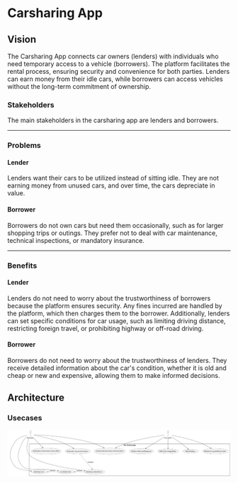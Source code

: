 # Carsharing App

## Vision

The Carsharing App connects car owners (lenders) with individuals who need temporary access to a vehicle (borrowers). The platform facilitates the rental process, ensuring security and convenience for both parties. Lenders can earn money from their idle cars, while borrowers can access vehicles without the long-term commitment of ownership.

### Stakeholders
The main stakeholders in the carsharing app are lenders and borrowers.

---

### Problems

#### Lender
Lenders want their cars to be utilized instead of sitting idle. They are not earning money from unused cars, and over time, the cars depreciate in value.

#### Borrower
Borrowers do not own cars but need them occasionally, such as for larger shopping trips or outings. They prefer not to deal with car maintenance, technical inspections, or mandatory insurance.

---

### Benefits

#### Lender
Lenders do not need to worry about the trustworthiness of borrowers because the platform ensures security. Any fines incurred are handled by the platform, which then charges them to the borrower. Additionally, lenders can set specific conditions for car usage, such as limiting driving distance, restricting foreign travel, or prohibiting highway or off-road driving.

#### Borrower
Borrowers do not need to worry about the trustworthiness of lenders. They receive detailed information about the car's condition, whether it is old and cheap or new and expensive, allowing them to make informed decisions.

## Architecture
### Usecases
![diagram](./usecase_diagram.svg)
